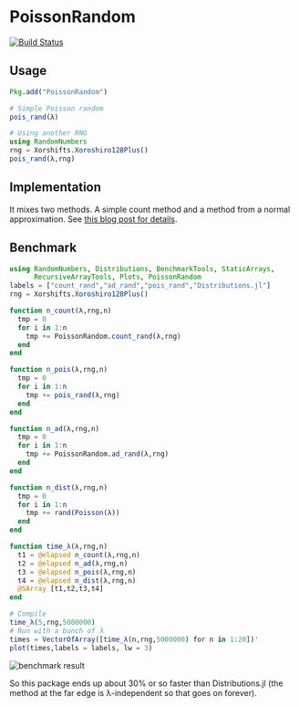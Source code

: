 # PoissonRandom

[![Build Status](https://travis-ci.org/JuliaDiffEq/PoissonRandom.jl.svg?branch=master)](https://travis-ci.org/JuliaDiffEq/PoissonRandom.jl)

## Usage

```julia
Pkg.add("PoissonRandom")

# Simple Poisson random
pois_rand(λ)

# Using another RNG
using RandomNumbers
rng = Xorshifts.Xoroshiro128Plus()
pois_rand(λ,rng)
```

## Implementation

It mixes two methods. A simple count method and a method from a normal approximation.
See [this blog post for details](https://www.johndcook.com/blog/2010/06/14/generating-poisson-random-values/).

## Benchmark

```julia
using RandomNumbers, Distributions, BenchmarkTools, StaticArrays,
      RecursiveArrayTools, Plots, PoissonRandom
labels = ["count_rand","ad_rand","pois_rand","Distributions.jl"]
rng = Xorshifts.Xoroshiro128Plus()

function n_count(λ,rng,n)
  tmp = 0
  for i in 1:n
    tmp += PoissonRandom.count_rand(λ,rng)
  end
end

function n_pois(λ,rng,n)
  tmp = 0
  for i in 1:n
    tmp += pois_rand(λ,rng)
  end
end

function n_ad(λ,rng,n)
  tmp = 0
  for i in 1:n
    tmp += PoissonRandom.ad_rand(λ,rng)
  end
end

function n_dist(λ,rng,n)
  tmp = 0
  for i in 1:n
    tmp += rand(Poisson(λ))
  end
end

function time_λ(λ,rng,n)
  t1 = @elapsed n_count(λ,rng,n)
  t2 = @elapsed n_ad(λ,rng,n)
  t3 = @elapsed n_pois(λ,rng,n)
  t4 = @elapsed n_dist(λ,rng,n)
  @SArray [t1,t2,t3,t4]
end

# Compile
time_λ(5,rng,5000000)
# Run with a bunch of λ
times = VectorOfArray([time_λ(n,rng,5000000) for n in 1:20])'
plot(times,labels = labels, lw = 3)
```

![benchmark result](https://user-images.githubusercontent.com/1814174/40387004-1e377776-5dc0-11e8-88a2-2d9cb12db984.png)

So this package ends up about 30% or so faster than Distributions.jl (the method
at the far edge is λ-independent so that goes on forever).
